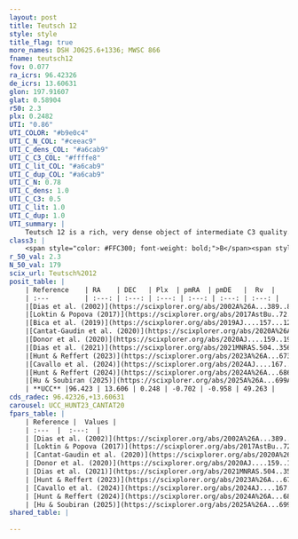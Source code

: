 ```yaml
---
layout: post
title: Teutsch 12
style: style
title_flag: true
more_names: DSH J0625.6+1336; MWSC 866
fname: teutsch12
fov: 0.077
ra_icrs: 96.42326
de_icrs: 13.60631
glon: 197.91607
glat: 0.58904
r50: 2.3
plx: 0.2482
UTI: "0.86"
UTI_COLOR: "#b9e0c4"
UTI_C_N_COL: "#ceeac9"
UTI_C_dens_COL: "#a6cab9"
UTI_C_C3_COL: "#ffffe8"
UTI_C_lit_COL: "#a6cab9"
UTI_C_dup_COL: "#a6cab9"
UTI_C_N: 0.78
UTI_C_dens: 1.0
UTI_C_C3: 0.5
UTI_C_lit: 1.0
UTI_C_dup: 1.0
UTI_summary: |
    Teutsch 12 is a rich, very dense object of intermediate C3 quality. It is very well-studied in the literature.
class3: |
    <span style="color: #FFC300; font-weight: bold;">B</span><span style="color: #FFC300; font-weight: bold;">B</span>
r_50_val: 2.3
N_50_val: 179
scix_url: Teutsch%2012
posit_table: |
    | Reference    | RA    | DEC   | Plx  | pmRA  | pmDE   |  Rv  |
    | :---         | :---: | :---: | :---: | :---: | :---: | :---: |
    |[Dias et al. (2002)](https://scixplorer.org/abs/2002A%26A...389..871D) | 96.417 | 13.598 | -- | 0.93 | 2.88 | -- |
    |[Loktin & Popova (2017)](https://scixplorer.org/abs/2017AstBu..72..257L) | 96.42 | 13.599 | -- | 0.93 | 2.88 | -- |
    |[Bica et al. (2019)](https://scixplorer.org/abs/2019AJ....157...12B) | 96.415 | 13.599 | -- | -- | -- | -- |
    |[Cantat-Gaudin et al. (2020)](https://scixplorer.org/abs/2020A%26A...640A...1C) | 96.428 | 13.611 | 0.234 | -0.704 | -0.98 | -- |
    |[Donor et al. (2020)](https://scixplorer.org/abs/2020AJ....159..199D) | 96.417 | 13.598 | -- | -0.76 | -0.94 | 52.0 |
    |[Dias et al. (2021)](https://scixplorer.org/abs/2021MNRAS.504..356D) | 96.439 | 13.613 | 0.22 | -0.74 | -0.996 | -- |
    |[Hunt & Reffert (2023)](https://scixplorer.org/abs/2023A%26A...673A.114H) | 96.417 | 13.608 | 0.255 | -0.688 | -0.969 | 45.127 |
    |[Cavallo et al. (2024)](https://scixplorer.org/abs/2024AJ....167...12C) | 96.425 | 13.6 | 0.254 | -- | -- | -- |
    |[Hunt & Reffert (2024)](https://scixplorer.org/abs/2024A%26A...686A..42H) | 96.417 | 13.608 | 0.255 | -0.688 | -0.969 | 45.127 |
    |[Hu & Soubiran (2025)](https://scixplorer.org/abs/2025A%26A...699A.246H) | 96.425 | 13.6 | -- | -- | -- | -- |
    | **UCC** |96.423 | 13.606 | 0.248 | -0.702 | -0.958 | 49.263 | 
cds_radec: 96.42326,+13.60631
carousel: UCC_HUNT23_CANTAT20
fpars_table: |
    | Reference |  Values |
    | :---  |  :---:  |
    | [Dias et al. (2002)](https://scixplorer.org/abs/2002A%26A...389..871D) | `E(B-V)=0.64, Dist=8900.0, Age=8.48` |
    | [Loktin & Popova (2017)](https://scixplorer.org/abs/2017AstBu..72..257L) | `E(B-V)=0.695, Dmod=14.109, logt=8.59` |
    | [Cantat-Gaudin et al. (2020)](https://scixplorer.org/abs/2020A%26A...640A...1C) | `AVNN=1.78, DMNN=12.94, AgeNN=8.92` |
    | [Donor et al. (2020)](https://scixplorer.org/abs/2020AJ....159..199D) | `Fe/H=-0.17` |
    | [Dias et al. (2021)](https://scixplorer.org/abs/2021MNRAS.504..356D) | `Av=2.0, Dist=3702, logage=8.948, [Fe/H]=-0.143` |
    | [Hunt & Reffert (2023)](https://scixplorer.org/abs/2023A%26A...673A.114H) | `AV50=1.712, diffAV50=0.8, MOD50=12.751, logAge50=8.937` |
    | [Cavallo et al. (2024)](https://scixplorer.org/abs/2024AJ....167...12C) | `AV50=2.25, dMod50=12.74, logAge50=8.96, [Fe/H]50=-0.49` |
    | [Hunt & Reffert (2024)](https://scixplorer.org/abs/2024A%26A...686A..42H) | `MassJ=629.973` |
    | [Hu & Soubiran (2025)](https://scixplorer.org/abs/2025A%26A...699A.246H) | `MA22=-0.23, MA23f=-0.45, MA23g=-0.28, MZ23=-0.5, MK24=-0.28, MF24=-0.35` |
shared_table: |
    
---
```

